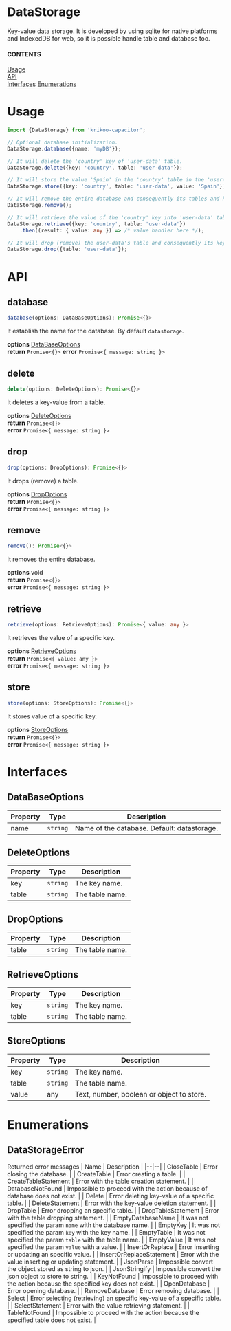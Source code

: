 # DataStorage
Key-value data storage. It is developed by using sqlite for native platforms and IndexedDB for web, so it is possible handle table and database too.

#### CONTENTS
[Usage](#usage)  
[API](#api)  
[Interfaces](#interfaces) 
[Enumerations](#enumerations)  

# Usage

```typescript
import {DataStorage} from 'krikoo-capacitor';

// Optional database initialization.
DataStorage.database({name: 'myDB'});

// It will delete the 'country' key of 'user-data' table.
DataStorage.delete({key: 'country', table: 'user-data'});

// It will store the value 'Spain' in the 'country' table in the 'user-data' table. 
DataStorage.store({key: 'country', table: 'user-data', value: 'Spain'});

// It will remove the entire database and consequently its tables and key-values. 
DataStorage.remove();

// It will retrieve the value of the 'country' key into 'user-data' table. 
DataStorage.retrieve({key: 'country', table: 'user-data'})
    .then((result: { value: any }) => /* value handler here */);

// It will drop (remove) the user-data's table and consequently its key-values.
DataStorage.drop({table: 'user-data'});
```

# API

## database
```typescript
database(options: DataBaseOptions): Promise<{}>
```
It establish the name for the database. By default `datastorage`.

**options** [DataBaseOptions](#interfaces)  
**return** `Promise<{}>`
**error** `Promise<{ message: string }>`  

## delete
```typescript
delete(options: DeleteOptions): Promise<{}>
```
It deletes a key-value from a table.

**options** [DeleteOptions](#interfaces)  
**return** `Promise<{}>`   
**error** `Promise<{ message: string }>`  

## drop
```typescript
drop(options: DropOptions): Promise<{}>
```
It drops (remove) a table.

**options** [DropOptions](#interfaces)  
**return** `Promise<{}>`  
**error** `Promise<{ message: string }>`  

## remove
```typescript
remove(): Promise<{}>
```
It removes the entire database.

**options** void  
**return** `Promise<{}>`  
**error** `Promise<{ message: string }>`  

## retrieve
```typescript
retrieve(options: RetrieveOptions): Promise<{ value: any }>
```
It retrieves the value of a specific key.

**options** [RetrieveOptions](#interfaces)  
**return** `Promise<{ value: any }>`  
**error** `Promise<{ message: string }>`  

## store
```typescript
store(options: StoreOptions): Promise<{}>
```
It stores value of a specific key.

**options** [StoreOptions](#interfaces)  
**return** `Promise<{}>`  
**error** `Promise<{ message: string }>`  

# Interfaces
 
## DataBaseOptions
| Property | Type | Description |
|--|--|--|
| name | `string` | Name of the database. Default: datastorage. |

## DeleteOptions
| Property | Type | Description |
|--|--|--|
| key | `string` | The key name. |
| table | `string` | The table name. |

## DropOptions
| Property | Type | Description |
|--|--|--|
| table | `string` | The table name. |

## RetrieveOptions
| Property | Type | Description |
|--|--|--|
| key | `string` | The key name. |
| table | `string` | The table name. |

## StoreOptions
| Property | Type | Description |
|--|--|--|
| key | `string` | The key name. |
| table | `string` | The table name. |
| value | any | Text, number, boolean or object to store. |

# Enumerations

## DataStorageError
Returned error messages
| Name | Description |
|--|--|
| CloseTable | Error closing the database. |
| CreateTable | Error creating a table. |
| CreateTableStatement | Error with the table creation statement. |
| DatabaseNotFound | Impossible to proceed with the action because of database does not exist. |
| Delete | Error deleting key-value of a specific table. |
| DeleteStatement | Error with the key-value deletion statement. |
| DropTable | Error dropping an specific table. |
| DropTableStatement | Error with the table dropping statement. |
| EmptyDatabaseName | It was not specified the param `name` with the database name. |
| EmptyKey | It was not specified the param `key` with the key name. |
| EmptyTable | It was not specified the param `table` with the table name. |
| EmptyValue | It was not specified the param `value` with a value. |
| InsertOrReplace | Error inserting or updating an specific value. |
| InsertOrReplaceStatement | Error with the value inserting or updating  statement. |
| JsonParse | Impossible convert the object stored as string to json.  |
| JsonStringify | Impossible convert the json object to store to string. |
| KeyNotFound | Impossible to proceed with the action because the specified key does not exist. |
| OpenDatabase | Error opening database. |
| RemoveDatabase | Error removing database. |
| Select | Error selecting (retrieving) an specific key-value of a specific table. |
| SelectStatement | Error with the value retrieving statement. |
| TableNotFound | Impossible to proceed with the action because the specified table does not exist. |
